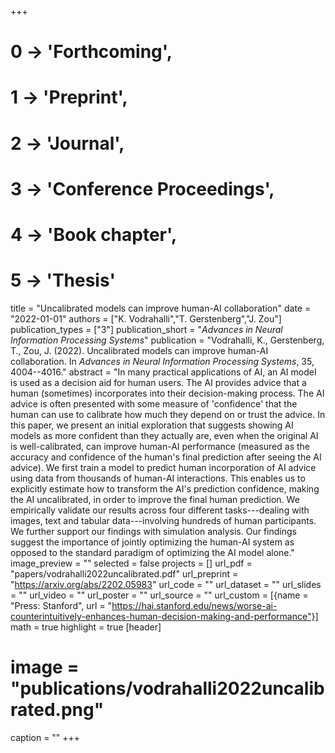 +++
# 0 -> 'Forthcoming',
# 1 -> 'Preprint',
# 2 -> 'Journal',
# 3 -> 'Conference Proceedings',
# 4 -> 'Book chapter',
# 5 -> 'Thesis'

title = "Uncalibrated models can improve human-AI collaboration"
date = "2022-01-01"
authors = ["K. Vodrahalli","T. Gerstenberg","J. Zou"]
publication_types = ["3"]
publication_short = "_Advances in Neural Information Processing Systems_"
publication = "Vodrahalli, K., Gerstenberg, T., Zou, J. (2022). Uncalibrated models can improve human-AI collaboration. In _Advances in Neural Information Processing Systems_, 35, 4004--4016."
abstract = "In many practical applications of AI, an AI model is used as a decision aid for human users. The AI provides advice that a human (sometimes) incorporates into their decision-making process. The AI advice is often presented with some measure of 'confidence' that the human can use to calibrate how much they depend on or trust the advice. In this paper, we present an initial exploration that suggests showing AI models as more confident than they actually are, even when the original AI is well-calibrated, can improve human-AI performance (measured as the accuracy and confidence of the human's final prediction after seeing the AI advice). We first train a model to predict human incorporation of AI advice using data from thousands of human-AI interactions. This enables us to explicitly estimate how to transform the AI's prediction confidence, making the AI uncalibrated, in order to improve the final human prediction. We empirically validate our results across four different tasks---dealing with images, text and tabular data---involving hundreds of human participants. We further support our findings with simulation analysis. Our findings suggest the importance of jointly optimizing the human-AI system as opposed to the standard paradigm of optimizing the AI model alone."
image_preview = ""
selected = false
projects = []
url_pdf = "papers/vodrahalli2022uncalibrated.pdf"
url_preprint = "https://arxiv.org/abs/2202.05983"
url_code = ""
url_dataset = ""
url_slides = ""
url_video = ""
url_poster = ""
url_source = ""
url_custom = [{name = "Press: Stanford", url = "https://hai.stanford.edu/news/worse-ai-counterintuitively-enhances-human-decision-making-and-performance"}]
math = true
highlight = true
[header]
# image = "publications/vodrahalli2022uncalibrated.png"
caption = ""
+++